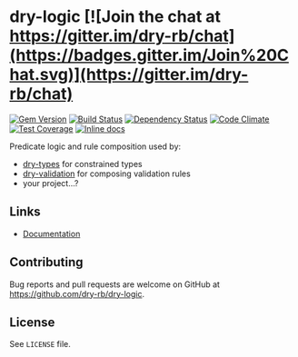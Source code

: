 [gem]: https://rubygems.org/gems/dry-logic
[travis]: https://travis-ci.org/dry-rb/dry-logic
[gemnasium]: https://gemnasium.com/dry-rb/dry-logic
[codeclimate]: https://codeclimate.com/github/dry-rb/dry-logic
[coveralls]: https://coveralls.io/r/dry-rb/dry-logic
[inchpages]: http://inch-ci.org/github/dry-rb/dry-logic

# dry-logic [![Join the chat at https://gitter.im/dry-rb/chat](https://badges.gitter.im/Join%20Chat.svg)](https://gitter.im/dry-rb/chat)

[![Gem Version](https://badge.fury.io/rb/dry-logic.svg)][gem]
[![Build Status](https://travis-ci.org/dry-rb/dry-logic.svg?branch=master)][travis]
[![Dependency Status](https://gemnasium.com/dry-rb/dry-logic.svg)][gemnasium]
[![Code Climate](https://codeclimate.com/github/dry-rb/dry-logic/badges/gpa.svg)][codeclimate]
[![Test Coverage](https://codeclimate.com/github/dry-rb/dry-logic/badges/coverage.svg)][codeclimate]
[![Inline docs](http://inch-ci.org/github/dry-rb/dry-logic.svg?branch=master)][inchpages]

Predicate logic and rule composition used by:

* [dry-types](https://github.com/dry-rb/dry-types) for constrained types
* [dry-validation](https://github.com/dry-rb/dry-validation) for composing validation rules
* your project...?

## Links

* [Documentation](http://dry-rb.org/gems/dry-logic)

## Contributing

Bug reports and pull requests are welcome on GitHub at https://github.com/dry-rb/dry-logic.

## License

See `LICENSE` file.
